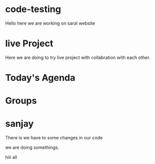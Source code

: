 # code-testing
Hello here we are working on saral website

# live Project 
 Here we are doing to try live project with collabration with each other.


 # Today's Agenda

 # Groups
 
 # sanjay
 There is we have to some changes in our code


 we are doing somethings.
 
 
 
 hiii  all
